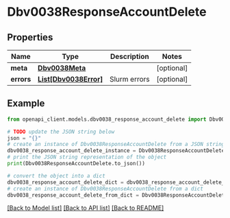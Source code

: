 # Dbv0038ResponseAccountDelete


## Properties

Name | Type | Description | Notes
------------ | ------------- | ------------- | -------------
**meta** | [**Dbv0038Meta**](Dbv0038Meta.md) |  | [optional] 
**errors** | [**List[Dbv0038Error]**](Dbv0038Error.md) | Slurm errors | [optional] 

## Example

```python
from openapi_client.models.dbv0038_response_account_delete import Dbv0038ResponseAccountDelete

# TODO update the JSON string below
json = "{}"
# create an instance of Dbv0038ResponseAccountDelete from a JSON string
dbv0038_response_account_delete_instance = Dbv0038ResponseAccountDelete.from_json(json)
# print the JSON string representation of the object
print(Dbv0038ResponseAccountDelete.to_json())

# convert the object into a dict
dbv0038_response_account_delete_dict = dbv0038_response_account_delete_instance.to_dict()
# create an instance of Dbv0038ResponseAccountDelete from a dict
dbv0038_response_account_delete_from_dict = Dbv0038ResponseAccountDelete.from_dict(dbv0038_response_account_delete_dict)
```
[[Back to Model list]](../README.md#documentation-for-models) [[Back to API list]](../README.md#documentation-for-api-endpoints) [[Back to README]](../README.md)


